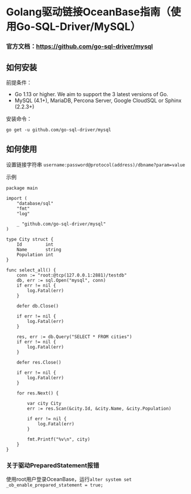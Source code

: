 # Golang驱动链接OceanBase指南（使用Go-SQL-Driver/MySQL）

### 官方文档：https://github.com/go-sql-driver/mysql

## 如何安装
前提条件：
- Go 1.13 or higher. We aim to support the 3 latest versions of Go.
- MySQL (4.1+), MariaDB, Percona Server, Google CloudSQL or Sphinx (2.2.3+)

安装命令：

`go get -u github.com/go-sql-driver/mysql`

## 如何使用

设置链接字符串
`username:password@protocol(address)/dbname?param=value`

示例
```
package main

import (
    "database/sql"
    "fmt"
    "log"
    
    _ "github.com/go-sql-driver/mysql"
)

type City struct {
    Id         int
    Name       string
    Population int
}

func select_all() {
    conn := "root:@tcp(127.0.0.1:2881)/testdb"
    db, err := sql.Open("mysql", conn)
    if err != nil {
        log.Fatal(err)
    }
    
    defer db.Close()
    
    if err != nil {
        log.Fatal(err)
    }
    
    res, err := db.Query("SELECT * FROM cities")
    if err != nil {
        log.Fatal(err)
    }
    
    defer res.Close()
    
    if err != nil {
        log.Fatal(err)
    }
    
    for res.Next() {
        
        var city City
        err := res.Scan(&city.Id, &city.Name, &city.Population)
        
        if err != nil {
            log.Fatal(err)
        }
        
        fmt.Printf("%v\n", city)
    }
}
```

### 关于驱动PreparedStatement报错
使用root用户登录OceanBase，运行`alter system set _ob_enable_prepared_statement = true;`